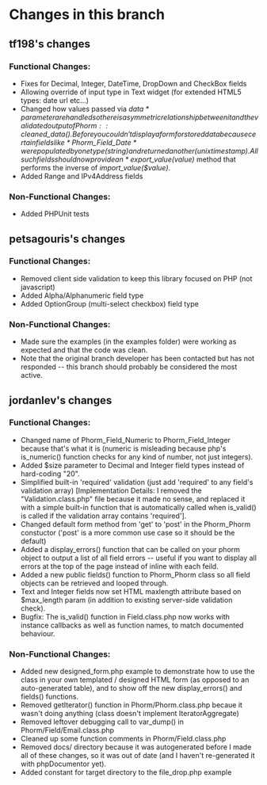 # Changes in this branch

## tf198's changes
### Functional Changes:
* Fixes for Decimal, Integer, DateTime, DropDown and CheckBox fields
* Allowing override of input type in Text widget (for extended HTML5 types: date url etc...)
* Changed how values passed via *$data* parameter are handled so there is a symmetric relationship between it and the validated output of
Phorm::cleaned\_data().  Before you couldn't display a form for stored data because certain fields like *Phorm\_Field\_Date* were populated
by one type (string) and returned another (unix timestamp).  All such fields should now provide an *export\_value($value)* method that performs
the inverse of *import\_value($value)*.
* Added Range and IPv4Address fields

### Non-Functional Changes:
* Added PHPUnit tests

## petsagouris's changes
### Functional Changes:
* Removed client side validation to keep this library focused on PHP (not javascript)
* Added Alpha/Alphanumeric field type
* Added OptionGroup (multi-select checkbox) field type

### Non-Functional Changes:
* Made sure the examples (in the examples folder) were working as expected and that the code was clean.
* Note that the original branch developer has been contacted but has not responded -- this branch should probably be considered the most active.

## jordanlev's changes
### Functional Changes:
* Changed name of Phorm\_Field\_Numeric to Phorm\_Field\_Integer because that's what it is (numeric is misleading because php's is\_numeric() function checks for any kind of number, not just integers).
* Added $size parameter to Decimal and Integer field types instead of hard-coding "20".
* Simplified built-in 'required' validation (just add 'required' to any field's validation array) [Implementation Details: I removed the "Validation.class.php" file because it made no sense, and replaced it with a simple built-in function that is automatically called when is_valid() is called if the validation array contains 'required'].
* Changed default form method from 'get' to 'post' in the Phorm\_Phorm constuctor ('post' is a more common use case so it should be the default)
* Added a display\_errors() function that can be called on your phorm object to output a list of all field errors -- useful if you want to display all errors at the top of the page instead of inline with each feild.
* Added a new public fields() function to Phorm\_Phorm class so all field objects can be retrieved and looped through.
* Text and Integer fields now set HTML maxlength attribute based on $max\_length param (in addition to existing server-side validation check).
* Bugfix: The is\_valid() function in Field.class.php now works with instance callbacks as well as function names, to match documented behaviour.

### Non-Functional Changes:
* Added new designed\_form.php example to demonstrate how to use the class in your own templated / designed HTML form (as opposed to an auto-generated table), and to show off the new display\_errors() and fields() functions.
* Removed getIterator() function in Phorm/Phorm.class.php becaue it wasn't doing anything (class doesn't implement IteratorAggregate)
* Removed leftover debugging call to var\_dump() in Phorm/Field/Email.class.php
* Cleaned up some function comments in Phorm/Field.class.php
* Removed docs/ directory because it was autogenerated before I made all of these changes, so it was out of date (and I haven't re-generated it with phpDocumentor yet).
* Added constant for target directory to the file\_drop.php example
